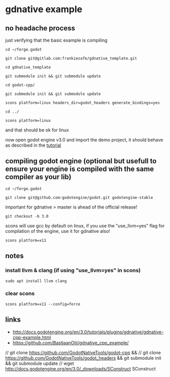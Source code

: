 # gdnative example


## no headache process

just verifying that the basic example is compiling

`cd ~/forge.godot`

`git clone git@gitlab.com:frankiezafe/gdnative_template.git`

`cd gdnative_template`

`git submodule init && git submodule update`

`cd godot-cpp/`

`git submodule init && git submodule update`

`scons platform=linux headers_dir=godot_headers generate_bindings=yes`

`cd ../`

`scons platform=linux`

and that should be ok for linux

now open godot engine v3.0 and import the demo project, it should behave as described in the [tutorial](http://docs.godotengine.org/en/3.0/tutorials/plugins/gdnative/gdnative-cpp-example.html#using-your-gdnative-module) 

## compiling godot engine (optional but usefull to ensure your engine is compiled with the same compiler as your lib)

`cd ~/forge.godot`
 
`git clone git@github.com:godotengine/godot.git godotengine-stable`
 
important for gdnative > master is ahead of the official release!

`git checkout -b 3.0`

scons will use gcc by default on linux, if you use the "use_llvm=yes" flag for compilation of the engine, use it for gdnative also!

`scons platform=x11`

## notes

### install llvm & clang (if using "use_llvm=yes" in scons)

`sudo apt install llvm clang`

### clear scons

`scons platform=x11 --config=force`

## links

* http://docs.godotengine.org/en/3.0/tutorials/plugins/gdnative/gdnative-cpp-example.html
* https://github.com/BastiaanOlij/gdnative_cpp_example/


// git clone https://github.com/GodotNativeTools/godot-cpp &&
// git clone https://github.com/GodotNativeTools/godot_headers && git submodule init && git submodule update
// wget http://docs.godotengine.org/en/3.0/_downloads/SConstruct SConstruct